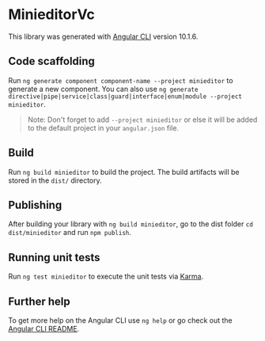 # MinieditorVc

This library was generated with [Angular CLI](https://github.com/angular/angular-cli) version 10.1.6.

## Code scaffolding

Run `ng generate component component-name --project minieditor` to generate a new component. You can also use `ng generate directive|pipe|service|class|guard|interface|enum|module --project minieditor`.
> Note: Don't forget to add `--project minieditor` or else it will be added to the default project in your `angular.json` file. 

## Build

Run `ng build minieditor` to build the project. The build artifacts will be stored in the `dist/` directory.

## Publishing

After building your library with `ng build minieditor`, go to the dist folder `cd dist/minieditor` and run `npm publish`.

## Running unit tests

Run `ng test minieditor` to execute the unit tests via [Karma](https://karma-runner.github.io).

## Further help

To get more help on the Angular CLI use `ng help` or go check out the [Angular CLI README](https://github.com/angular/angular-cli/blob/master/README.md).

